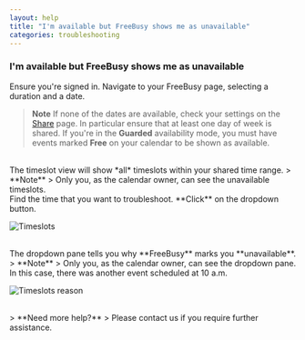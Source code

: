 ```yaml
---
layout: help
title: "I'm available but FreeBusy shows me as unavailable"
categories: troubleshooting
---
```


### I'm available but FreeBusy shows me as unavailable

Ensure you're signed in.
Navigate to your FreeBusy page, selecting a duration and a date.
> **Note**
> If none of the dates are available, check your settings on the [Share](https://freebusy.io/share) page.
> In particular ensure that at least one day of week is shared.
> If you're in the **Guarded** availability mode, you must have events marked **Free** on your calendar to be shown as available.

<br>
The timeslot view will show *all* timeslots within your shared time range.
> **Note**
> Only you, as the calendar owner, can see the unavailable timeslots.

<br>
Find the time that you want to troubleshoot.
**Click** on the dropdown button.

![Timeslots](http://i.imgur.com/mgVwGsL.png)

<br>
The dropdown pane tells you why **FreeBusy** marks you **unavailable**.
> **Note**
> Only you, as the calendar owner, can see the dropdown pane.

<br>
In this case, there was another event scheduled at 10 a.m.

![Timeslots reason](http://i.imgur.com/u0Xj1Gh.png)

<br>
> **Need more help?**
> Please contact us if you require further assistance.